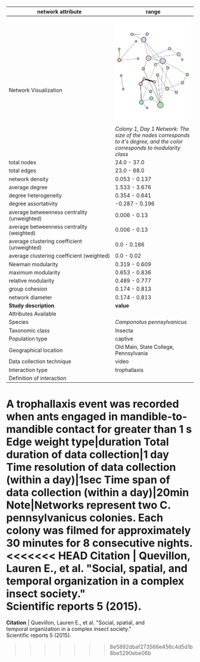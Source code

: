 network attribute|range
---|---
<img width=2500> Network Visualization | ![NetworkImage](/Networks/Network%20Visualizations/ant_quevillon_colony1_day1.png) *Colony 1, Day 1 Network: The size of the nodes corresponds to it's degree, and the color corresponds to modularity class*
total nodes|24.0 - 37.0
total edges|23.0 - 68.0
network density|0.053 - 0.137
average degree|1.533 - 3.676
degree heterogeneity|0.354 - 0.641
degree assortativity|-0.287 - 0.196
average betweenness centrality (unweighted)|0.006 - 0.13
average betweenness centrality (weighted)|0.006 - 0.13
average clustering coefficient (unweighted)|0.0 - 0.186
average clustering coefficient (weighted)|0.0 - 0.02
Newman modularity|0.319 - 0.609
maximum modularity|0.653 - 0.836
relative modularity|0.489 - 0.777
group cohesion|0.174 - 0.813
network diameter|0.174 - 0.813
**Study description**|**value**
Attributes Available|
Species|*Camponotus pennsylvanicus*
Taxonomic class|Insecta
Population type|captive
Geographical location|Old Main, State College, Pennsylvania
Data collection technique|video
Interaction type|trophallaxis
Definition of interaction|
A trophallaxis event was recorded when ants engaged in mandible-to-mandible contact for greater than 1 s
Edge weight type|duration
Total duration of data collection|1 day
Time resolution of data collection (within a day)|1sec
Time span of data collection (within a day)|20min
Note|Networks represent two C. pennsylvanicus colonies. Each colony was filmed for approximately 30 minutes for 8 consecutive nights.
<<<<<<< HEAD
**Citation** | Quevillon, Lauren E., et al. "Social, spatial, and <br> temporal organization in a complex insect society." <br> Scientific reports 5 (2015).
=======
**Citation** | Quevillon, Lauren E., et al. "Social, spatial, and <br> temporal organization in a complex insect society." <br> Scientific reports 5 (2015).
>>>>>>> 8e5892dbaf273566e456c4d5d1b8be5290ebe06b
